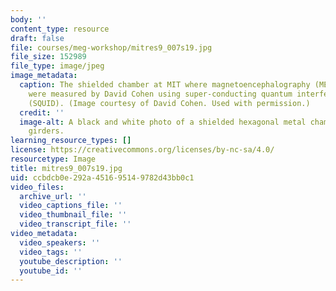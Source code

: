 ```yaml
---
body: ''
content_type: resource
draft: false
file: courses/meg-workshop/mitres9_007s19.jpg
file_size: 152989
file_type: image/jpeg
image_metadata:
  caption: The shielded chamber at MIT where magnetoencephalography (MEG) signals
    were measured by David Cohen using super-conducting quantum interference devices
    (SQUID). (Image courtesy of David Cohen. Used with permission.)
  credit: ''
  image-alt: A black and white photo of a shielded hexagonal metal chamber atop metal
    girders.
learning_resource_types: []
license: https://creativecommons.org/licenses/by-nc-sa/4.0/
resourcetype: Image
title: mitres9_007s19.jpg
uid: ccbdcb0e-292a-4516-9514-9782d43bb0c1
video_files:
  archive_url: ''
  video_captions_file: ''
  video_thumbnail_file: ''
  video_transcript_file: ''
video_metadata:
  video_speakers: ''
  video_tags: ''
  youtube_description: ''
  youtube_id: ''
---
```

